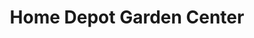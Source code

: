 ---
title: "Home Depot Garden Center"
url: /conshohocken/home-depot-garden-center/
shop: garden centre
---